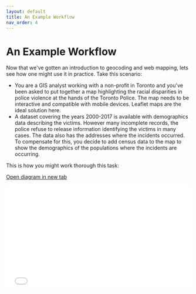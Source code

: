 ```yaml
---
layout: default
title: An Example Workflow
nav_order: 4
---
```


# An Example Workflow

Now that we've gotten an introduction to geocoding and web mapping, lets see how one might use it in practice.  Take this scenario: 
* You are a GIS analyst working with a non-profit in Toronto and you've been asked to put together a map highlighting the racial disparities in police violence at the hands of the Toronto Police.  The map needs to be interactive and compatible with mobile devices.  Leaflet maps are the ideal solution here.
* A dataset covering the years 2000-2017 is available with demographics data describing the victims.  However many incomplete records, the police refuse to release information identifying the victims in many cases.  The data also has the addresses where the incidents occurred.  To compensate for this, you decide to add census data to the map to show the demographics of the populations where the incidents are occurring.

This is how you might work thorough this task:


<a href="ExampleWorkflow.png" target="_blank">Open diagram in new tab</a>

<div style="overflow: hidden;
  padding-top: 56.25%;
  position: relative">
  <iframe src="ExampleWorkflow.png" title="Processes" scrolling="no" frameborder="0"
    style="border: 0;
   height: 100%;
   left: 0;
   position: absolute;
   top: 0;
   width: 100%;">
   <p>Your browser does not support iframes.</p>
 </iframe>
</div>

